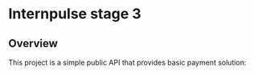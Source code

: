 # Internpulse stage 3

## Overview

This project is a simple public API that provides basic payment solution:
